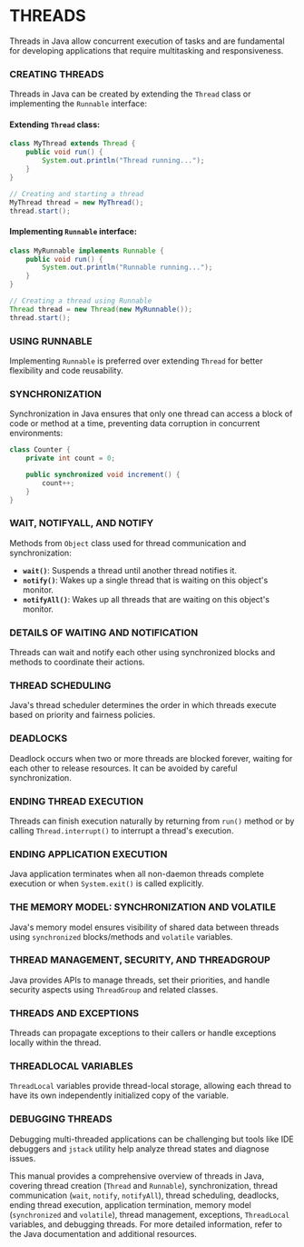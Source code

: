 # THREADS

Threads in Java allow concurrent execution of tasks and are fundamental for developing applications that require multitasking and responsiveness.

### CREATING THREADS

Threads in Java can be created by extending the `Thread` class or implementing the `Runnable` interface:

#### Extending `Thread` class:

```java
class MyThread extends Thread {
    public void run() {
        System.out.println("Thread running...");
    }
}

// Creating and starting a thread
MyThread thread = new MyThread();
thread.start();
```

#### Implementing `Runnable` interface:

```java
class MyRunnable implements Runnable {
    public void run() {
        System.out.println("Runnable running...");
    }
}

// Creating a thread using Runnable
Thread thread = new Thread(new MyRunnable());
thread.start();
```

### USING RUNNABLE

Implementing `Runnable` is preferred over extending `Thread` for better flexibility and code reusability.

### SYNCHRONIZATION

Synchronization in Java ensures that only one thread can access a block of code or method at a time, preventing data corruption in concurrent environments:

```java
class Counter {
    private int count = 0;

    public synchronized void increment() {
        count++;
    }
}
```

### WAIT, NOTIFYALL, AND NOTIFY

Methods from `Object` class used for thread communication and synchronization:

   * **`wait()`**: Suspends a thread until another thread notifies it.
   * **`notify()`**: Wakes up a single thread that is waiting on this object's monitor.
   * **`notifyAll()`**: Wakes up all threads that are waiting on this object's monitor.

### DETAILS OF WAITING AND NOTIFICATION

Threads can wait and notify each other using synchronized blocks and methods to coordinate their actions.

### THREAD SCHEDULING

Java's thread scheduler determines the order in which threads execute based on priority and fairness policies.

### DEADLOCKS

Deadlock occurs when two or more threads are blocked forever, waiting for each other to release resources. It can be avoided by careful synchronization.

### ENDING THREAD EXECUTION

Threads can finish execution naturally by returning from `run()` method or by calling `Thread.interrupt()` to interrupt a thread's execution.

### ENDING APPLICATION EXECUTION

Java application terminates when all non-daemon threads complete execution or when `System.exit()` is called explicitly.

### THE MEMORY MODEL: SYNCHRONIZATION AND VOLATILE

Java's memory model ensures visibility of shared data between threads using `synchronized` blocks/methods and `volatile` variables.

### THREAD MANAGEMENT, SECURITY, AND THREADGROUP

Java provides APIs to manage threads, set their priorities, and handle security aspects using `ThreadGroup` and related classes.

### THREADS AND EXCEPTIONS

Threads can propagate exceptions to their callers or handle exceptions locally within the thread.

### THREADLOCAL VARIABLES

`ThreadLocal` variables provide thread-local storage, allowing each thread to have its own independently initialized copy of the variable.

### DEBUGGING THREADS

Debugging multi-threaded applications can be challenging but tools like IDE debuggers and `jstack` utility help analyze thread states and diagnose issues.

This manual provides a comprehensive overview of threads in Java, covering thread creation (`Thread` and `Runnable`), synchronization, thread communication (`wait`, `notify`, `notifyAll`), thread scheduling, deadlocks, ending thread execution, application termination, memory model (`synchronized` and `volatile`), thread management, exceptions, `ThreadLocal` variables, and debugging threads. For more detailed information, refer to the Java documentation and additional resources.
